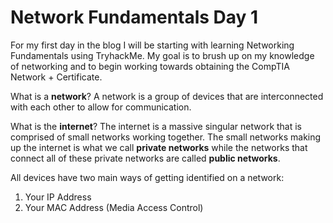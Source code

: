 # Network Fundamentals Day 1

For my first day in the blog I will be starting with learning Networking Fundamentals using TryhackMe. My goal is to brush up on my knowledge of networking and to begin working towards obtaining the CompTIA Network + Certificate.

What is a **network**? A network is a group of devices that are interconnected with each other to allow for communication.

What is the **internet**? The internet is a massive singular network that is comprised of small networks working together. The small networks making up the internet is what we call **private networks** while the networks that connect all of these private networks are called **public networks**.

All devices have two main ways of getting identified on a network:
1. Your IP Address
2. Your MAC Address (Media Access Control)



